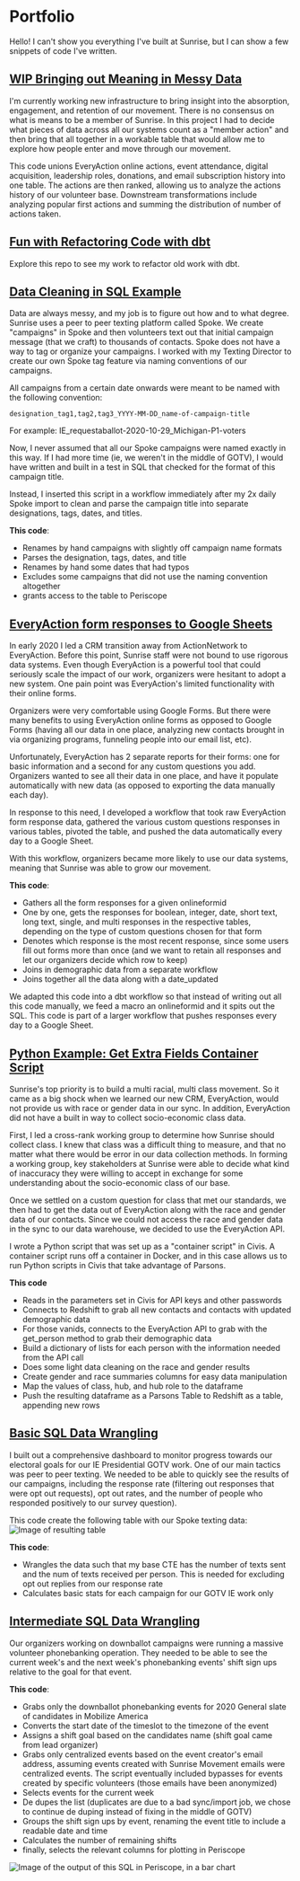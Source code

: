# Portfolio

Hello! I can't show you everything I've built at Sunrise, but I can show a few snippets of code I've written.   

## [WIP Bringing out Meaning in Messy Data](https://github.com/thebbennett/portfolio/blob/master/wip_movement_engagement.sql)
I'm currently working new infrastructure to bring insight into the absorption, engagement, and retention of our movement. There is no consensus on what is means to be a member of Sunrise. In this project I had to decide what pieces of data across all our systems count as a "member action" and then bring that all together in a workable table that would allow me to explore how people enter and move through our movement. 

This code unions EveryAction online actions, event attendance, digital acquisition, leadership roles, donations, and email subscription history into one table. The actions are then ranked, allowing us to analyze the actions history of our volunteer base. Downstream transformations include analyzing popular first actions and summing the distribution of number of actions taken.  

## [Fun with Refactoring Code with dbt](https://github.com/thebbennett/refactoring_with_dbt)  
Explore this repo to see my work to refactor old work with dbt.   

## [Data Cleaning in SQL Example](https://github.com/thebbennett/portfolio/blob/master/data_cleaning_in_sql_example.sql)  
Data are always messy, and my job is to figure out how and to what degree. Sunrise uses a peer to peer texting platform called Spoke. We create "campaigns" in Spoke and then volunteers text out that initial campaign message (that we craft) to thousands of contacts. Spoke does not have a way to tag or organize your campaigns. I worked with my Texting Director to create our own Spoke tag feature via naming conventions of our campaigns.  

All campaigns from a certain date onwards were meant to be named with the following convention:  

```
designation_tag1,tag2,tag3_YYYY-MM-DD_name-of-campaign-title
```

For example: IE_requestaballot-2020-10-29_Michigan-P1-voters

Now, I never assumed that all our Spoke campaigns were named exactly in this way. If I had more time (ie, we weren't in the middle of GOTV), I would have written and built in a test in SQL that checked for the format of this campaign title.  

Instead, I inserted this script in a workflow immediately after my 2x daily Spoke import to clean and parse the campaign title into separate designations, tags, dates, and titles. 

**This code**:
* Renames by hand campaigns with slightly off campaign name formats 
* Parses the designation, tags, dates, and title
* Renames by hand some dates that had typos 
* Excludes some campaigns that did not use the naming convention altogether 
* grants access to the table to Periscope

## [EveryAction form responses to Google Sheets](https://github.com/thebbennett/portfolio/blob/master/EA-form-responses-to-google-sheets.SQL)  
In early 2020 I led a CRM transition away from ActionNetwork to EveryAction. Before this point, Sunrise staff were not bound to use rigorous data systems. Even though EveryAction is a powerful tool that could seriously scale the impact of our work, organizers were hesitant to adopt a new system. One pain point was EveryAction's limited functionality with their online forms. 

Organizers were very comfortable using Google Forms. But there were many benefits to using EveryAction online forms as opposed to Google Forms (having all our data in one place, analyzing new contacts brought in via organizing programs, funneling  people into our email list, etc).  

Unfortunately, EveryAction has 2 separate reports for their forms: one for basic information and a second for any custom questions you add. Organizers wanted to see all their data in one place, and have it populate automatically with new data (as opposed to exporting the data manually each day).   

In response to this need, I developed a workflow that took raw EveryAction form response data, gathered the various custom questions responses in various tables, pivoted the table, and pushed the data automatically every day to a Google Sheet.    

With this workflow, organizers became more likely to use our data systems, meaning that Sunrise was able to grow our movement.   

**This code**:
* Gathers all the form responses for a given onlineformid  
* One by one, gets the responses for boolean, integer, date, short text, long text, single, and multi responses in the respective tables, depending on the type of custom questions chosen for that form  
* Denotes which response is the most recent response, since some users fill out forms more than once (and we want to retain all responses and let our organizers decide which row to keep)  
* Joins in demographic data from a separate workflow  
* Joins together all the data along with a date_updated   

We adapted this code into a dbt workflow so that instead of writing out all this code manually, we feed a macro an onlineformid and it spits out the SQL. This code is part of a larger workflow that pushes responses every day to a Google Sheet. 


## [Python Example: Get Extra Fields Container Script](https://github.com/thebbennett/portfolio/blob/master/python_example_get_extra_fields.py)  
Sunrise's top priority is to build a multi racial, multi class movement. So it came as a big shock when we learned our new CRM, EveryAction, would not provide us with race or gender data in our sync. In addition, EveryAction did not have a built in way to collect socio-economic class data.  

First, I led a cross-rank working group to determine how Sunrise should collect class. I knew that class was a difficult thing to measure, and that no matter what there would be error in our data collection methods. In forming a working group, key stakeholders at Sunrise were able to decide what kind of inaccuracy they were willing to accept in exchange for some understanding about the socio-economic class of our base.  

Once we settled on a custom question for class that met our standards, we then had to get the data out of EveryAction along with the race and gender data of our contacts. Since we could not access the race and gender data in the sync to our data warehouse, we decided to use the EveryAction API. 

I wrote a Python script that was set up as a "container script" in Civis. A container script runs off a container in Docker, and in this case allows us to run Python scripts in Civis that take advantage of Parsons.

**This code**
* Reads in the parameters set in Civis for API keys and other passwords
* Connects to Redshift to grab all new contacts and contacts with updated demographic data
* For those vanids, connects to the EveryAction API to grab with the get_person method to grab their demographic data 
* Build a dictionary of lists for each person with the information needed from the API call 
* Does some light data cleaning on the race and gender results
* Create gender and race summaries columns for easy data manipulation
* Map the values of class, hub, and hub role to the dataframe
* Push the resulting dataframe as a Parsons Table to Redshift as a table, appending new rows 


## [Basic SQL Data Wrangling](https://github.com/thebbennett/portfolio/blob/master/sql_data_wrangling.sql)  
I built out a comprehensive dashboard to monitor progress towards our electoral goals for our IE Presidential GOTV work. One of our main tactics was peer to peer texting. We needed to be able to quickly see the results of our campaigns, including the response rate (filtering out responses that were opt out requests), opt out rates, and the number of people who responded positively to our survey question).  
  
This code create the following table with our Spoke texting data:  
![Image of resulting table](https://static.wixstatic.com/media/fc8483_0befe24c735f4bd9ac3b950d0359af4b~mv2.png)  

**This code**:
* Wrangles the data such that my base CTE has the number of texts sent and the num of texts received per person. This is needed for excluding opt out replies from our response rate
* Calculates basic stats for each campaign for our GOTV IE work only 

## [Intermediate SQL Data Wrangling](https://github.com/thebbennett/portfolio/blob/master/Intermediate-SQL-data-wrangling.sql)
Our organizers working on downballot campaigns were running a massive volunteer phonebanking operation. They needed to be able to see the current week's and the next week's phonebanking events' shift sign ups relative to the goal for that event.  

**This code**:  
* Grabs only the downballot phonebanking events for 2020 General slate of candidates in Mobilize America
* Converts the start date of the timeslot to the timezone of the event
* Assigns a shift goal based on the candidates name (shift goal came from lead organizer)
* Grabs only centralized events based on the event creator's email address, assuming events created with Sunrise Movement emails were centralized events. The script eventually included bypasses for events created by specific volunteers (those emails have been anonymized) 
* Selects events for the current week 
* De dupes the list (duplicates are due to a bad sync/import job, we chose to continue de duping instead of fixing in the middle of GOTV)
* Groups the shift sign ups by event, renaming the event title to include a readable date and time
* Calculates the number of remaining shifts 
* finally, selects the relevant columns for plotting in Periscope

![Image of the output of this SQL in Periscope, in a bar chart](https://static.wixstatic.com/media/fc8483_3c411c32bd9a4705a24691b8842c188e~mv2.png)
